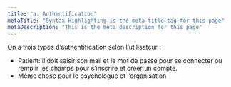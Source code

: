 ```yaml
---
title: "a. Authentification"
metaTitle: "Syntax Highlighting is the meta title tag for this page"
metaDescription: "This is the meta description for this page"
---
```


On a trois types d’authentification selon l’utilisateur :

 - Patient: il doit saisir son mail et le mot de passe pour se connecter ou remplir les champs pour s’inscrire et créer un compte.
  - Même chose pour le psychologue et l’organisation
